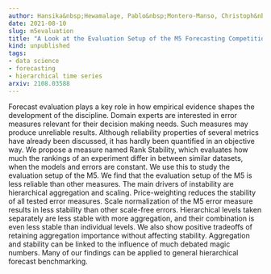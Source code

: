 ```yaml
---
author: Hansika&nbsp;Hewamalage, Pablo&nbsp;Montero-Manso, Christoph&nbsp;Bergmeir, Rob&nbsp;J&nbsp;Hyndman
date: 2021-08-10
slug: m5evaluation
title: "A Look at the Evaluation Setup of the M5 Forecasting Competition"
kind: unpublished
tags:
- data science
- forecasting
- hierarchical time series
arxiv: 2108.03588
---
```


Forecast evaluation plays a key role in how empirical evidence shapes the development of the discipline. Domain experts are interested in error measures relevant for their decision making needs. Such measures may produce unreliable results. Although reliability properties of several metrics have already been discussed, it has hardly been quantified in an objective way. We propose a measure named Rank Stability, which evaluates how much the rankings of an experiment differ in between similar datasets, when the models and errors are constant. We use this to study the evaluation setup of the M5. We find that the evaluation setup of the M5 is less reliable than other measures. The main drivers of instability are hierarchical aggregation and scaling. Price-weighting reduces the stability of all tested error measures. Scale normalization of the M5 error measure results in less stability than other scale-free errors. Hierarchical levels taken separately are less stable with more aggregation, and their combination is even less stable than individual levels. We also show positive tradeoffs of retaining aggregation importance without affecting stability. Aggregation and stability can be linked to the influence of much debated magic numbers. Many of our findings can be applied to general hierarchical forecast benchmarking.
